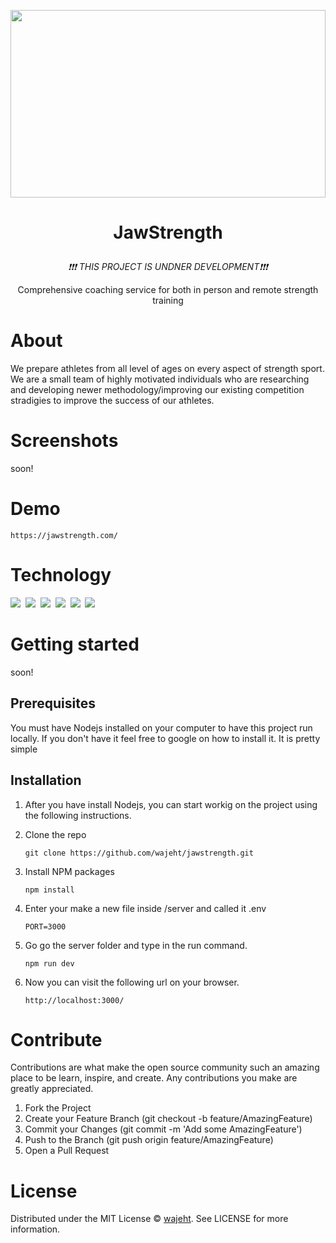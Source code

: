 <p align="center"><img style="width: 100%; height: 300px; object-fit: cover; object-position: 20% 10%;" src="https://www.jawstrength.com/images/hero.png"></p>

# <p align="center">JawStrength</p>

<p align="center"><em>❗❗❗ THIS PROJECT IS UNDNER DEVELOPMENT❗❗❗</em></p>

<p align="center">Comprehensive coaching service for both in person and remote strength training</p>

# About

We prepare athletes from all level of ages on every aspect of strength sport. We are a small team of highly motivated individuals who are researching and developing newer methodology/improving our existing competition stradigies to improve the success of our athletes.

# Screenshots

soon!

# Demo

```
https://jawstrength.com/
```

# Technology

<img src="https://img.shields.io/badge/Node.js-43853D?style=for-the-badge&logo=node.js&logoColor=white" />‏‎ ‎‏‎
<img src="https://img.shields.io/badge/Express.js-000000?style=for-the-badge&logo=express&logoColor=white" /> ‎‏‎
<img src="https://img.shields.io/badge/nginx-43853D?style=for-the-badge&logo=nginx&logoColor=white" />‏‎ ‎‏‎
<img src="https://img.shields.io/badge/HTML5-E34F26?style=for-the-badge&logo=html5&logoColor=white" /> ‎‏‎
<img src="https://img.shields.io/badge/CSS-239120?&style=for-the-badge&logo=css3&logoColor=white" />‏‎ ‎‏‎
<img src="https://img.shields.io/badge/Gmail-D14836?style=for-the-badge&logo=gmail&logoColor=white" />‏‎ ‎‏‎

# Getting started

soon!

## Prerequisites

You must have Nodejs installed on your computer to have this project run locally. If you don't have it feel free to google on how to install it. It is pretty simple

## Installation

1. After you have install Nodejs, you can start workig on the project using the following instructions.
2. Clone the repo

    ```
    git clone https://github.com/wajeht/jawstrength.git
    ```

3. Install NPM packages

    ```
    npm install
    ```

4. Enter your make a new file inside /server and called it .env

    ```
    PORT=3000
    ```

5. Go go the server folder and type in the run command.

    ```
    npm run dev
    ```

6. Now you can visit the following url on your browser.
    ```
    http://localhost:3000/
    ```

# Contribute

Contributions are what make the open source community such an amazing place to be learn, inspire, and create. Any contributions you make are greatly appreciated.

1. Fork the Project
2. Create your Feature Branch (git checkout -b feature/AmazingFeature)
3. Commit your Changes (git commit -m 'Add some AmazingFeature')
4. Push to the Branch (git push origin feature/AmazingFeature)
5. Open a Pull Request

# License

Distributed under the MIT License © [wajeht](https://www.github.com/wajeht/). See LICENSE for more information.
